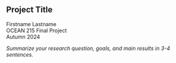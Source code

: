 ## Project Title

Firstname Lastname  
OCEAN 215 Final Project  
Autumn 2024  

*Summarize your research question, goals, and main results in 3-4 sentences.*